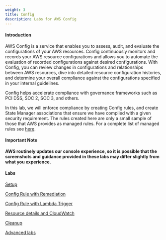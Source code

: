 ```yaml
---
weight: 3
title: Config
description: Labs for AWS Config
---
```


#### Introduction

AWS Config is a service that enables you to assess, audit, and evaluate the configurations of your AWS resources. Config continuously monitors and records your AWS resource configurations and allows you to automate the evaluation of recorded configurations against desired configurations. With Config, you can review changes in configurations and relationships between AWS resources, dive into detailed resource configuration histories, and determine your overall compliance against the configurations specified in your internal guidelines. 

Config helps accelerate compliance with governance frameworks such as PCI DSS, SOC 2, SOC 3, and others.

In this lab, we will enforce compliance by creating Config rules, and create State Manager associations that ensure we have complied with a given security requirement. The rules created here are only a small sample of those that AWS provides as managed rules. For a complete list of managed rules see [here](https://docs.aws.amazon.com/config/latest/developerguide/managed-rules-by-aws-config.html). 

#### Important Note

**AWS routinely updates our console experience, so it is possible that the screenshots and guidance provided in these labs may differ slightly from what you experience.**

#### Labs

[Setup](setup)

[Config Rule with Remediation](configrule-with-remediation)

[Config Rule with Lambda Trigger](configrule-with-lambda)

[Resource details and CloudWatch](systems-manager-and-cloudwatch)

[Cleanup](cleanup)

[Advanced labs](dev/builder/reInvent2021/cop322/content/labs/config/advanced)